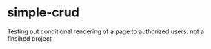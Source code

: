 # simple-crud

Testing out conditional rendering of a page to authorized users. not a finsihed project

